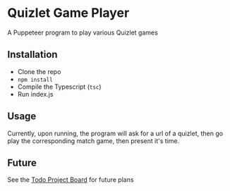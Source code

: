# Quizlet Game Player

A Puppeteer program to play various Quizlet games

## Installation

* Clone the repo
* `npm install`
* Compile the Typescript (`tsc`)
* Run index.js

## Usage
Currently, upon running, the program will ask for a url of a quizlet, then go play the corresponding match game, then present it's time.

## Future

See the [Todo Project Board](https://github.com/katzrkool/quizlet/projects/1) for future plans
